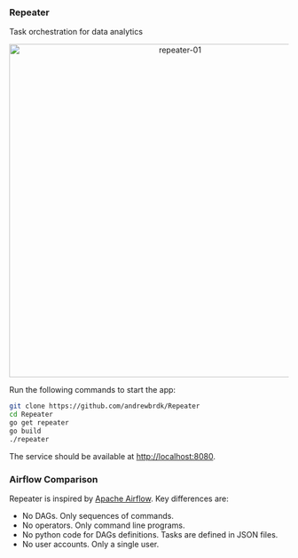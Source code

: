 ### Repeater

Task orchestration for data analytics

<p align="center">
    <a href="https://github.com/andrewbrdk/Repeater">
    <img src="https://i.ibb.co/T8XDLsP/repeater-01.png" alt="repeater-01" width="600">
    </a>
</p>

Run the following commands to start the app:

```bash
git clone https://github.com/andrewbrdk/Repeater
cd Repeater
go get repeater
go build 
./repeater
```

The service should be available at [http://localhost:8080](http://localhost:8080).


### Airflow Comparison 

Repeater is inspired by [Apache Airflow](https://airflow.apache.org/). Key differences are: 

* No DAGs. Only sequences of commands.
* No operators. Only command line programs. 
* No python code for DAGs definitions. Tasks are defined in JSON files.
* No user accounts. Only a single user.
